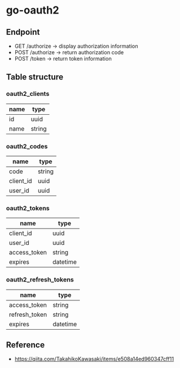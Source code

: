 # go-oauth2

## Endpoint

- GET /authorize -> display authorization information
- POST /authorize -> return authorization code
- POST /token -> return token information

## Table structure

### oauth2_clients

| name | type   |
| ---- | ------ |
| id   | uuid   |
| name | string |

### oauth2_codes

| name      | type   |
| --------- | ------ |
| code      | string |
| client_id | uuid   |
| user_id   | uuid   |

### oauth2_tokens

| name         | type     |
| ------------ | -------- |
| client_id    | uuid     |
| user_id      | uuid     |
| access_token | string   |
| expires      | datetime |

### oauth2_refresh_tokens

| name          | type     |
| ------------- | -------- |
| access_token  | string   |
| refresh_token | string   |
| expires       | datetime |

## Reference

- <https://qiita.com/TakahikoKawasaki/items/e508a14ed960347cff11>
